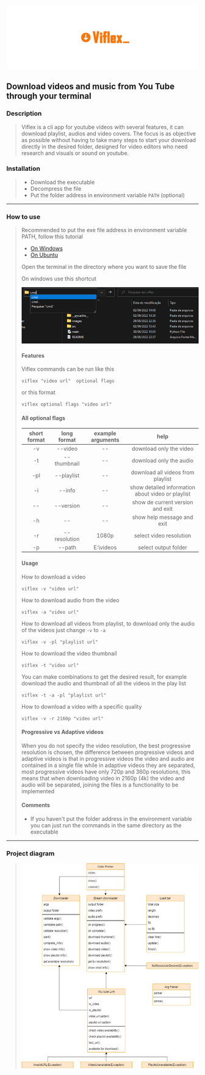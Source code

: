 <img src="images/banner.jpg">

## Download videos and music from You Tube through your terminal

### Description

> Viflex is a cli app for youtube videos with several features, it can download playlist, audios and video covers. The focus is as objective as possible without having to take many steps to start your download directly in the desired folder, designed for video editors who need research and visuals or sound on youtube.
### Installation

> - Download the executable
> - Decompress the file
> - Put the folder address in environment variable ``PATH`` (optional)
 
 ---
 
 ### How to use 
 > Recommended to put the exe file address in environment variable PATH, follow this tutorial
 > - [On Windows](https://knowledge.autodesk.com/pt-br/support/navisworks-products/troubleshooting/caas/sfdcarticles/sfdcarticles/PTB/Adding-folder-path-to-Windows-PATH-environment-variable.html) 
 > - [On Ubuntu](https://linuxhint.com/show-path-environment-variables/) 
 > 
 > Open the terminal in the directory where you want to save the file
 > 
 > On windows use this shortcut
 > 
 > <img src="images/image.png">
 >
 > #### Features
 > 
 >
 > Viflex commands can be run like this
 >```
 > viflex "video url"  optional flags
 > ```
> or this format
>```
>viflex optional flags "video url"  
> ```
> #### All optional flags
> | short format |  long format | example arguments |                        help                       |
> |:------------:|:------------:|:-----------------:|:-------------------------------------------------:|
> |      -v      |    --video   |         --        | download only the video                           |
> |      -t      |  --thumbnail |         --        | download only the audio                           |
> |      -pl     | --playlist   |         --        | download all videos from playlist                 |
> |      -i      |    --info    |         --        | show detailed information about video or playlist |
> |      --      |   --version  |         --        | show de current version and exit                  |
> |      -h      |      --      |         --        | show help message and exit                        |
> |      -r      | --resolution |       1080p       | select video resolution                           |
> |      -p      |    --path    |     E:\videos     | select output folder                              |
> 
> #### Usage
> How to download a video
>```
>viflex -v "video url"  
> ```
> How to download audio from the video
>```
>viflex -a "video url"  
> ```
> How to download all videos from playlist, to download only the audio of the videos just change ``-v`` to ``-a``
>```
>viflex -v -pl "playlist url"  
> ```
> How to download the video thumbnail
>```
>viflex -t "video url"  
> ```
> You can make combinations to get the desired result, for example download the audio and thumbnail of all the videos in the play list
>```
>viflex -t -a -pl "playlist url" 
> ```
> How to download a video with a specific quality
>```
>viflex -v -r 2160p "video url"  
> ```
> #### Progressive vs Adaptive videos
> When you do not specify the video resolution, the best progressive resolution is chosen, the difference between progressive videos and adaptive videos is that in progressive videos the video and audio are contained in a single file while in adaptive videos they are separated, most progressive videos have only 720p and 360p resolutions, this means that when downloading video in 2160p (4k) the video and audio will be separated, joining the files is a functionality to be implemented
>
>#### Comments
> - If you haven't put the folder address in the environment variable you can just run the commands in the same directory as the executable
> 
--- 
### Project diagram
>
> <img src="images/viflex-diagram.png">
